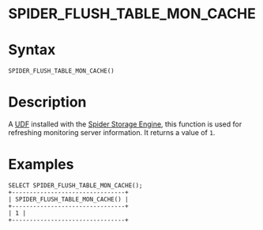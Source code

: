 # SPIDER_FLUSH_TABLE_MON_CACHE

#

# Syntax

```
SPIDER_FLUSH_TABLE_MON_CACHE()
```

#

# Description

A [UDF](../../../../server-usage/programming-customizing-mariadb/user-defined-functions/user-defined-functions-calling-sequences.md) installed with the [Spider Storage Engine](../../../../server-usage/replication-cluster-multi-master/optimization-and-tuning/system-variables/spider-status-variables.md), this function is used for refreshing monitoring server information. It returns a value of `1`.

#

# Examples

```
SELECT SPIDER_FLUSH_TABLE_MON_CACHE();
+--------------------------------+
| SPIDER_FLUSH_TABLE_MON_CACHE() |
+--------------------------------+
| 1 |
+--------------------------------+
```